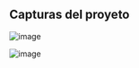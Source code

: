 ## Capturas del proyeto

![image](https://github.com/andress18/Examen_CalcularPromedios/assets/66079730/b1dd3e38-f575-4309-ae8c-91c9cfe5ea82)

![image](https://github.com/andress18/Examen_CalcularPromedios/assets/66079730/4971e41b-e64e-4a8a-a032-efd0c97ccbaa)
